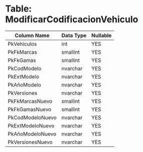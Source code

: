 # Table: ModificarCodificacionVehiculo

| Column Name | Data Type | Nullable |
|-------------|-----------|----------|
| PkVehiculos | int | YES |
| PkFkMarcas | smallint | YES |
| PkFkGamas | smallint | YES |
| PkCodModelo | nvarchar | YES |
| PkExtModelo | nvarchar | YES |
| PkAñoModelo | nvarchar | YES |
| PkVersiones | nvarchar | YES |
| PkFkMarcasNuevo | smallint | YES |
| PkFkGamasNuevo | smallint | YES |
| PkCodModeloNuevo | nvarchar | YES |
| PkExtModeloNuevo | nvarchar | YES |
| PkAñoModeloNuevo | nvarchar | YES |
| PkVersionesNuevo | nvarchar | YES |
